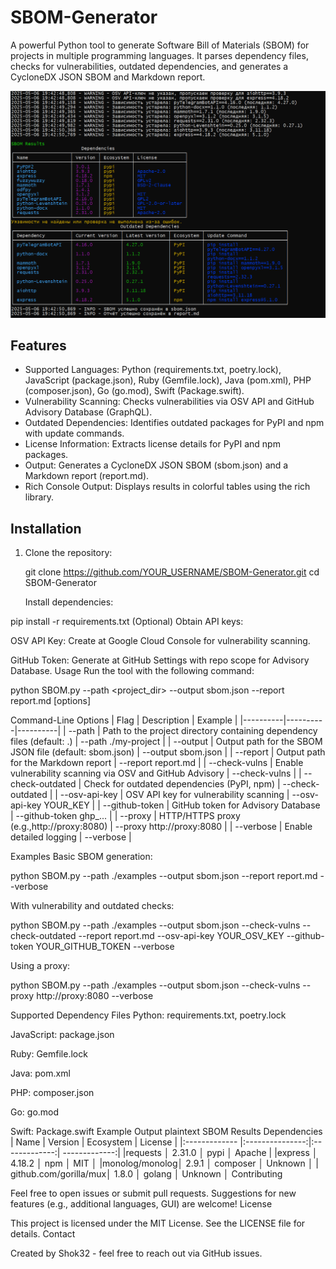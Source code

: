 # SBOM-Generator

A powerful Python tool to generate Software Bill of Materials (SBOM) for projects in multiple programming languages. It parses dependency files, checks for vulnerabilities, outdated dependencies, and generates a CycloneDX JSON SBOM and Markdown report.

![Photo](https://github.com/Shok32/SBOM-Generator/blob/main/SBOM.png)

## Features
- Supported Languages: Python (requirements.txt, poetry.lock), JavaScript (package.json), Ruby (Gemfile.lock), Java (pom.xml), PHP (composer.json), Go (go.mod), Swift (Package.swift).
- Vulnerability Scanning: Checks vulnerabilities via OSV API and GitHub Advisory Database (GraphQL).
- Outdated Dependencies: Identifies outdated packages for PyPI and npm with update commands.
- License Information: Extracts license details for PyPI and npm packages.
- Output: Generates a CycloneDX JSON SBOM (sbom.json) and a Markdown report (report.md).
- Rich Console Output: Displays results in colorful tables using the rich library.

## Installation

1. Clone the repository:

   git clone https://github.com/YOUR_USERNAME/SBOM-Generator.git
   cd SBOM-Generator
   
   Install dependencies:
   
 pip install -r requirements.txt 
 (Optional) Obtain API keys: 

OSV API Key: Create at Google Cloud Console for vulnerability scanning. 
 
GitHub Token: Generate at GitHub Settings with repo scope for Advisory Database. 
 Usage 
Run the tool with the following command: 

 python SBOM.py --path <project_dir> --output sbom.json --report report.md [options]

 Command-Line Options
| Flag | Description | Example |
|----------|----------|----------|
| --path    | Path to the project directory containing dependency files (default: .)   | --path ./my-project   |
| --output    |  Output path for the SBOM JSON file (default: sbom.json)  |  --output sbom.json |
| --report    | Output path for the Markdown report   | --report report.md   |
| --check-vulns    | Enable vulnerability scanning via OSV and GitHub Advisory   | --check-vulns    |
| --check-outdated    | Check for outdated dependencies (PyPI, npm)   | --check-outdated   |
| --osv-api-key    | OSV API key for vulnerability scanning   | --osv-api-key YOUR_KEY   |
| --github-token    | GitHub token for Advisory Database   | --github-token ghp_...   |
| --proxy    | HTTP/HTTPS proxy (e.g.,http://proxy:8080)   | --proxy http://proxy:8080  |
| --verbose    | Enable detailed logging   | --verbose   |

Examples 
Basic SBOM generation: 

 python SBOM.py --path ./examples --output sbom.json --report report.md --verbose 
 
 With vulnerability and outdated checks: 
 
 python SBOM.py --path ./examples --output sbom.json --check-vulns --check-outdated --report report.md --osv-api-key YOUR_OSV_KEY --github-token YOUR_GITHUB_TOKEN --verbose 
 
 Using a proxy: 
 
 python SBOM.py --path ./examples --output sbom.json --check-vulns --proxy http://proxy:8080 --verbose

 Supported Dependency Files 
Python: requirements.txt, poetry.lock 
 
JavaScript: package.json 
 
Ruby: Gemfile.lock 
 
Java: pom.xml 
 
PHP: composer.json 
 
Go: go.mod 
 
Swift: Package.swift 
 Example Output 
plaintext 
 SBOM Results
              Dependencies
| Name  | Version  | Ecosystem | License  |
|:------------- |:---------------:|:-------------:| -------------:|
|requests       │ 2.31.0          │ pypi          │ Apache        |
|express        │ 4.18.2          │ npm           │ MIT           │
|monolog/monolog│ 2.9.1           │ composer      │ Unknown       │
| github.com/gorilla/mux│ 1.8.0   │ golang        │ Unknown       │
Contributing 

Feel free to open issues or submit pull requests. Suggestions for new features (e.g., additional languages, GUI) are welcome! 
License 

This project is licensed under the MIT License. See the LICENSE file for details.
Contact 

Created by Shok32 - feel free to reach out via GitHub issues.
